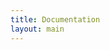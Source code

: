 ```yaml
---
title: Documentation
layout: main
---
```


<!---
## Manual 
[![PDF](./files/pic/icon_pdf_32x32.png "Download PDF file")](./files/pub/libfcs_manual.pdf)
-->

<!---
The latest official release of the manual can be downloaded at the link above.
In addition, it can be found in the source tree at `doc/manual.pdf`.


## Examples

A sample code how to integrate **ScaFaCoS** is included in the library under `test/generic/`.
-->

